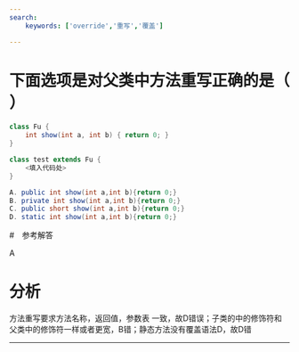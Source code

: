 ```yaml
---
search:
    keywords: ['override','重写','覆盖']

---
```



# 下面选项是对父类中方法重写正确的是（ ）

```java
class Fu {
	int show(int a, int b) { return 0; }
}

class test extends Fu {
	<填入代码处>
}
```

```java
A. public int show(int a,int b){return 0;}
B. private int show(int a,int b){return 0;}
C. public short show(int a,int b){return 0;}
D. static int show(int a,int b){return 0;}
```
#　参考解答

A

# 分析
方法重写要求方法名称，返回值，参数表 一致，故D错误；子类的中的修饰符和父类中的修饰符一样或者更宽，B错；静态方法没有覆盖语法D，故D错

---
